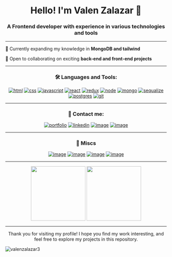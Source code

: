  <h1 align="center">Hello! I'm Valen Zalazar 👋</h1>

<h3 align="center">A Frontend developer with experience in various technologies and tools</h3>

---

📖 Currently expanding my knowledge in **MongoDB and tailwind**

👥 Open to collaborating on exciting **back-end and front-end projects**

---

<h3 align="center">🛠 Languages and Tools:</h3>

<div align="center">
  
[![html](https://img.shields.io/badge/HTML5-E34F26?style=for-the-badge&logo=html5&logoColor=white)](https://www.w3schools.com/css/)
[![css](https://img.shields.io/badge/CSS3-1572B6?style=for-the-badge&logo=css3&logoColor=white)](https://www.w3schools.com/css/)
[![javascript](https://img.shields.io/badge/JavaScript-F7DF1E?style=for-the-badge&logo=javascript&logoColor=black)](https://developer.mozilla.org/en-US/docs/Web/JavaScript/)
[![react](https://img.shields.io/badge/React-20232A?style=for-the-badge&logo=react&logoColor=61DAFB)](https://react.dev/)
[![redux](https://img.shields.io/badge/Redux-593D88?style=for-the-badge&logo=redux&logoColor=white)](https://redux.js.org/)
[![node](https://img.shields.io/badge/Node.js-43853D?style=for-the-badge&logo=node.js&logoColor=white)](https://nodejs.org/)
[![mongo](https://img.shields.io/badge/MongoDB-4EA94B?style=for-the-badge&logo=mongodb&logoColor=white)](https://www.mongodb.com/)
[![sequalize](https://img.shields.io/badge/Sequelize-52B0E7?style=for-the-badge&logo=Sequelize&logoColor=white)](https://sequelize.org/)
[![postgres](https://img.shields.io/badge/PostgreSQL-316192?style=for-the-badge&logo=postgresql&logoColor=white)](https://www.postgresql.org/)
[![git](https://img.shields.io/badge/GIT-E44C30?style=for-the-badge&logo=git&logoColor=white)](https://git-scm.com/)
  
</div>

---

<h3 align="center">📧 Contact me:</h3>

<div align="center">
  
[![portfolio]("")]([https://valenzalazar3.github.io/PortFolio/](https://portfolio-valentin-zalazar.netlify.app/))
[![linkedin](https://img.shields.io/badge/linkedin-0A66C2?style=for-the-badge&logo=linkedin&logoColor=white)](https://www.linkedin.com/in/valentinzalazar3/)
[![image](https://img.shields.io/badge/Instagram-E4405F?style=for-the-badge&logo=instagram&logoColor=white)](https://www.instagram.com/valenzalazar3/)
[![image](https://img.shields.io/badge/Gmail-D14836?style=for-the-badge&logo=gmail&logoColor=white)](mailto:valenzalazar3@gmail.com)
  
</div>

---

<h3 align="center">🌟 Miscs</h3>

<div align="center">
  
[![image](https://img.shields.io/badge/Scrum-000000?style=for-the-badge&logo=ko-fi&logoColor=white)](https://www.scrum.org/resources/what-scrum-module)
[![image](https://img.shields.io/badge/Trello-0052CC?style=for-the-badge&logo=trello&logoColor=white)](https://trello.com/)
[![image](https://img.shields.io/badge/Slack-4A154B?style=for-the-badge&logo=slack&logoColor=white)](https://slack.com/)
[![image](https://img.shields.io/badge/Figma-F24E1E?style=for-the-badge&logo=figma&logoColor=white)](https://www.figma.com/)

</div>

---

<p align="center">
  <img height="170" src="https://github-readme-stats.vercel.app/api?username=valenzalazar3&show_icons=true&locale=en" />
  <img height="170" src="https://github-readme-stats.vercel.app/api/top-langs?username=valenzalazar3&show_icons=true&locale=en&layout=compact" />
</p>

---

<p align="center">
Thank you for visiting my profile! I hope you find my work interesting, and feel free to explore my projects in this repository.
</p>
<p><img align="center" src="https://github-readme-streak-stats.herokuapp.com/?user=valenzalazar3&" alt="valenzalazar3" /></p>
